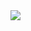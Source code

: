 <img src="https://readme-typing-svg.herokuapp.com?font=Fira+Code&weight=500&size=35&pause=1000&color=25FF00&center=true&vCenter=true&width=750&height=40&separator=%3C&lines=Welcome+to+My+GitHub+Profile!%3CHi+There!+%F0%9F%91%8B;+I'm+Parth+Aadthakkar!%3CA+Passionate+Coder+%26+Developer+%F0%9F%9A%80"/>

